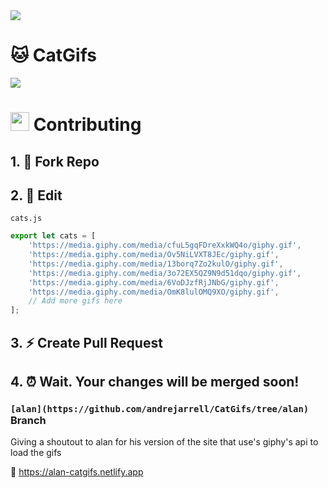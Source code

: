 <img src="https://api.netlify.com/api/v1/badges/b5290dfc-17df-4231-aee3-63482a202f3d/deploy-status">

# 🐱 CatGifs

<img src="https://raw.githubusercontent.com/andrejarrell/catgifs/master/images/site.png">

# <img src="https://raw.githubusercontent.com/andrejarrell/catgifs/master/images/type.gif" width="30"> Contributing

## 1. 🍴 Fork Repo

## 2. 📝 Edit

`cats.js`
```js
export let cats = [
    'https://media.giphy.com/media/cfuL5gqFDreXxkWQ4o/giphy.gif',
    'https://media.giphy.com/media/Ov5NiLVXT8JEc/giphy.gif',
    'https://media.giphy.com/media/13borq7Zo2kulO/giphy.gif',
    'https://media.giphy.com/media/3o72EX5QZ9N9d51dqo/giphy.gif',
    'https://media.giphy.com/media/6VoDJzfRjJNbG/giphy.gif',
    'https://media.giphy.com/media/OmK8lulOMQ9XO/giphy.gif',
    // Add more gifs here
];
```

## 3. ⚡ Create Pull Request

## 4. ⏰ Wait. Your changes will be merged soon!

### `[alan](https://github.com/andrejarrell/CatGifs/tree/alan)` Branch

Giving a shoutout to alan for his version of the site that use's giphy's api to load the gifs

🔗 https://alan-catgifs.netlify.app